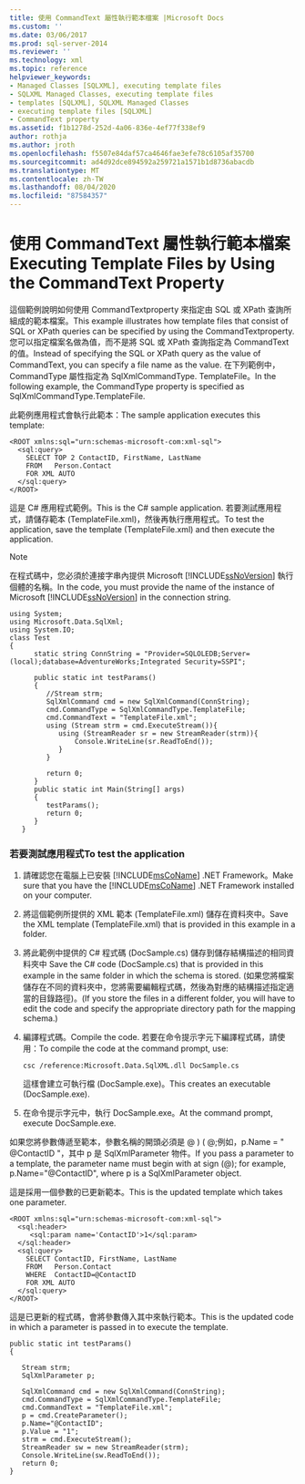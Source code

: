 ```yaml
---
title: 使用 CommandText 屬性執行範本檔案 |Microsoft Docs
ms.custom: ''
ms.date: 03/06/2017
ms.prod: sql-server-2014
ms.reviewer: ''
ms.technology: xml
ms.topic: reference
helpviewer_keywords:
- Managed Classes [SQLXML], executing template files
- SQLXML Managed Classes, executing template files
- templates [SQLXML], SQLXML Managed Classes
- executing template files [SQLXML]
- CommandText property
ms.assetid: f1b1278d-252d-4a06-836e-4ef77f338ef9
author: rothja
ms.author: jroth
ms.openlocfilehash: f5507e84daf57ca4646fae3efe78c6105af35700
ms.sourcegitcommit: ad4d92dce894592a259721a1571b1d8736abacdb
ms.translationtype: MT
ms.contentlocale: zh-TW
ms.lasthandoff: 08/04/2020
ms.locfileid: "87584357"
---
```

# <a name="executing-template-files-by-using-the-commandtext-property"></a><span data-ttu-id="80a79-102">使用 CommandText 屬性執行範本檔案</span><span class="sxs-lookup"><span data-stu-id="80a79-102">Executing Template Files by Using the CommandText Property</span></span>
  <span data-ttu-id="80a79-103">這個範例說明如何使用 CommandTextproperty 來指定由 SQL 或 XPath 查詢所組成的範本檔案。</span><span class="sxs-lookup"><span data-stu-id="80a79-103">This example illustrates how template files that consist of SQL or XPath queries can be specified by using the CommandTextproperty.</span></span> <span data-ttu-id="80a79-104">您可以指定檔案名做為值，而不是將 SQL 或 XPath 查詢指定為 CommandText 的值。</span><span class="sxs-lookup"><span data-stu-id="80a79-104">Instead of specifying the SQL or XPath query as the value of CommandText, you can specify a file name as the value.</span></span> <span data-ttu-id="80a79-105">在下列範例中，CommandType 屬性指定為 SqlXmlCommandType. TemplateFile。</span><span class="sxs-lookup"><span data-stu-id="80a79-105">In the following example, the CommandType property is specified as SqlXmlCommandType.TemplateFile.</span></span>  
  
 <span data-ttu-id="80a79-106">此範例應用程式會執行此範本：</span><span class="sxs-lookup"><span data-stu-id="80a79-106">The sample application executes this template:</span></span>  
  
```  
<ROOT xmlns:sql="urn:schemas-microsoft-com:xml-sql">  
  <sql:query>  
    SELECT TOP 2 ContactID, FirstName, LastName   
    FROM   Person.Contact  
    FOR XML AUTO  
  </sql:query>  
</ROOT>  
```  
  
 <span data-ttu-id="80a79-107">這是 C# 應用程式範例。</span><span class="sxs-lookup"><span data-stu-id="80a79-107">This is the C# sample application.</span></span> <span data-ttu-id="80a79-108">若要測試應用程式，請儲存範本 (TemplateFile.xml)，然後再執行應用程式。</span><span class="sxs-lookup"><span data-stu-id="80a79-108">To test the application, save the template (TemplateFile.xml) and then execute the application.</span></span>  
  
> [!NOTE]  
>  <span data-ttu-id="80a79-109">在程式碼中，您必須於連接字串內提供 Microsoft [!INCLUDE[ssNoVersion](../../../includes/ssnoversion-md.md)] 執行個體的名稱。</span><span class="sxs-lookup"><span data-stu-id="80a79-109">In the code, you must provide the name of the instance of Microsoft [!INCLUDE[ssNoVersion](../../../includes/ssnoversion-md.md)] in the connection string.</span></span>  
  
```  
using System;  
using Microsoft.Data.SqlXml;  
using System.IO;  
class Test  
{  
      static string ConnString = "Provider=SQLOLEDB;Server=(local);database=AdventureWorks;Integrated Security=SSPI";  
  
      public static int testParams()  
      {  
         //Stream strm;  
         SqlXmlCommand cmd = new SqlXmlCommand(ConnString);  
         cmd.CommandType = SqlXmlCommandType.TemplateFile;  
         cmd.CommandText = "TemplateFile.xml";  
         using (Stream strm = cmd.ExecuteStream()){  
            using (StreamReader sr = new StreamReader(strm)){  
                Console.WriteLine(sr.ReadToEnd());  
            }  
         }  
  
         return 0;        
      }  
      public static int Main(String[] args)  
      {  
         testParams();     
         return 0;  
      }  
   }  
```  
  
### <a name="to-test-the-application"></a><span data-ttu-id="80a79-110">若要測試應用程式</span><span class="sxs-lookup"><span data-stu-id="80a79-110">To test the application</span></span>  
  
1.  <span data-ttu-id="80a79-111">請確認您在電腦上已安裝 [!INCLUDE[msCoName](../../../includes/msconame-md.md)] .NET Framework。</span><span class="sxs-lookup"><span data-stu-id="80a79-111">Make sure that you have the [!INCLUDE[msCoName](../../../includes/msconame-md.md)] .NET Framework installed on your computer.</span></span>  
  
2.  <span data-ttu-id="80a79-112">將這個範例所提供的 XML 範本 (TemplateFile.xml) 儲存在資料夾中。</span><span class="sxs-lookup"><span data-stu-id="80a79-112">Save the XML template (TemplateFile.xml) that is provided in this example in a folder.</span></span>  
  
3.  <span data-ttu-id="80a79-113">將此範例中提供的 C# 程式碼 (DocSample.cs) 儲存到儲存結構描述的相同資料夾中 </span><span class="sxs-lookup"><span data-stu-id="80a79-113">Save the C# code (DocSample.cs) that is provided in this example in the same folder in which the schema is stored.</span></span> <span data-ttu-id="80a79-114">(如果您將檔案儲存在不同的資料夾中，您將需要編輯程式碼，然後為對應的結構描述指定適當的目錄路徑)。</span><span class="sxs-lookup"><span data-stu-id="80a79-114">(If you store the files in a different folder, you will have to edit the code and specify the appropriate directory path for the mapping schema.)</span></span>  
  
4.  <span data-ttu-id="80a79-115">編譯程式碼。</span><span class="sxs-lookup"><span data-stu-id="80a79-115">Compile the code.</span></span> <span data-ttu-id="80a79-116">若要在命令提示字元下編譯程式碼，請使用：</span><span class="sxs-lookup"><span data-stu-id="80a79-116">To compile the code at the command prompt, use:</span></span>  
  
    ```  
    csc /reference:Microsoft.Data.SqlXML.dll DocSample.cs  
    ```  
  
     <span data-ttu-id="80a79-117">這樣會建立可執行檔 (DocSample.exe)。</span><span class="sxs-lookup"><span data-stu-id="80a79-117">This creates an executable (DocSample.exe).</span></span>  
  
5.  <span data-ttu-id="80a79-118">在命令提示字元中，執行 DocSample.exe。</span><span class="sxs-lookup"><span data-stu-id="80a79-118">At the command prompt, execute DocSample.exe.</span></span>  
  
 <span data-ttu-id="80a79-119">如果您將參數傳遞至範本，參數名稱的開頭必須是 @ )  ( @;例如，p.Name = " @ContactID "，其中 p 是 SqlXmlParameter 物件。</span><span class="sxs-lookup"><span data-stu-id="80a79-119">If you pass a parameter to a template, the parameter name must begin with at sign (@); for example, p.Name="@ContactID", where p is a SqlXmlParameter object.</span></span>  
  
 <span data-ttu-id="80a79-120">這是採用一個參數的已更新範本。</span><span class="sxs-lookup"><span data-stu-id="80a79-120">This is the updated template which takes one parameter.</span></span>  
  
```  
<ROOT xmlns:sql="urn:schemas-microsoft-com:xml-sql">  
  <sql:header>  
     <sql:param name='ContactID'>1</sql:param>    
  </sql:header>  
  <sql:query>  
    SELECT ContactID, FirstName, LastName  
    FROM   Person.Contact  
    WHERE  ContactID=@ContactID  
    FOR XML AUTO  
  </sql:query>  
</ROOT>  
```  
  
 <span data-ttu-id="80a79-121">這是已更新的程式碼，會將參數傳入其中來執行範本。</span><span class="sxs-lookup"><span data-stu-id="80a79-121">This is the updated code in which a parameter is passed in to execute the template.</span></span>  
  
```  
public static int testParams()  
{  
  
   Stream strm;  
   SqlXmlParameter p;  
  
   SqlXmlCommand cmd = new SqlXmlCommand(ConnString);  
   cmd.CommandType = SqlXmlCommandType.TemplateFile;  
   cmd.CommandText = "TemplateFile.xml";  
   p = cmd.CreateParameter();  
   p.Name="@ContactID";  
   p.Value = "1";  
   strm = cmd.ExecuteStream();  
   StreamReader sw = new StreamReader(strm);  
   Console.WriteLine(sw.ReadToEnd());  
   return 0;        
}  
```  
  
  
